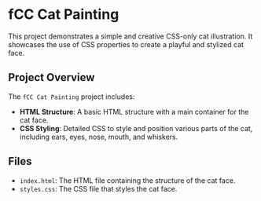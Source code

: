 # fCC Cat Painting

This project demonstrates a simple and creative CSS-only cat illustration. It showcases the use of CSS properties to create a playful and stylized cat face.

## Project Overview

The `fCC Cat Painting` project includes:
- **HTML Structure**: A basic HTML structure with a main container for the cat face.
- **CSS Styling**: Detailed CSS to style and position various parts of the cat, including ears, eyes, nose, mouth, and whiskers.

## Files

- `index.html`: The HTML file containing the structure of the cat face.
- `styles.css`: The CSS file that styles the cat face.
